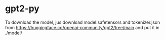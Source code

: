 # gpt2-py
To download the model, jus download model.safetensors and tokenizer.json from https://huggingface.co/openai-community/gpt2/tree/main and put it in ./model/
